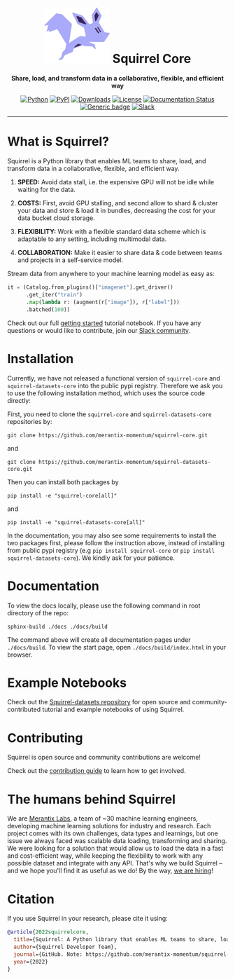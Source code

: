 <div align="center">
  
# <img src="docs/_static/logo.png" width="150px"> Squirrel Core
  
**Share, load, and transform data in a collaborative, flexible, and efficient way**

[![Python](https://img.shields.io/pypi/pyversions/squirrel-core.svg?style=plastic)](https://badge.fury.io/py/squirrel-core)
[![PyPI](https://badge.fury.io/py/squirrel-core.svg)](https://badge.fury.io/py/squirrel-core)
[![Downloads](https://pepy.tech/badge/squirrel-core)](https://pepy.tech/project/squirrel-core)
[![License](https://img.shields.io/badge/License-Apache%202.0-blue.svg)](LICENSE)
[![Documentation Status](https://readthedocs.org/projects/squirrel-core/badge/?version=latest)](https://squirrel-core.readthedocs.io)
[![Generic badge](https://img.shields.io/badge/Website-Merantix%20Labs-blue)](https://www.merantixlabs.com/)
[![Slack](https://img.shields.io/badge/slack-chat-green.svg?logo=slack)](https://join.slack.com/t/squirrel-core/shared_invite/zt-14k6sk6sw-zQPHfqAI8Xq5WYd~UqgNFw)

</div>

---

# What is Squirrel?

Squirrel is a Python library that enables ML teams to share, load, and transform data in a collaborative, flexible, and efficient way.

1. **SPEED:** Avoid data stall, i.e. the expensive GPU will not be idle while waiting for the data. 

2. **COSTS:** First, avoid GPU stalling, and second allow to shard & cluster your data and store & load it in bundles, decreasing the cost for your data bucket cloud storage.

3. **FLEXIBILITY:** Work with a flexible standard data scheme which is adaptable to any setting, including multimodal data.

4. **COLLABORATION:** Make it easier to share data & code between teams and projects in a self-service model.

Stream data from anywhere to your machine learning model as easy as:
```python
it = (Catalog.from_plugins()["imagenet"].get_driver()
      .get_iter("train")
      .map(lambda r: (augment(r["image"]), r["label"]))
      .batched(100))
```

Check out our full [getting started](https://github.com/merantix-momentum/squirrel-datasets-core/blob/main/examples/01.Getting_Started.ipynb) tutorial notebook. If you have any questions or would like to contribute, join our [Slack community](https://join.slack.com/t/squirrel-core/shared_invite/zt-14k6sk6sw-zQPHfqAI8Xq5WYd~UqgNFw).

# Installation
Currently, we have not released a functional version of `squirrel-core` and `squirrel-datasets-core` into the public 
pypi registry. Therefore we ask you to use the following installation method, which uses the source code directly:

First, you need to clone the `squirrel-core` and `squirrel-datasets-core` repositories by:
```shell
git clone https://github.com/merantix-momentum/squirrel-core.git
```
and 
```shell
git clone https://github.com/merantix-momentum/squirrel-datasets-core.git
```
Then you can install both packages by
```shell
pip install -e "squirrel-core[all]"
```
and
```shell
pip install -e "squirrel-datasets-core[all]"
```

In the documentation, you may also see some requirements to install the two packages first, please follow the 
instruction above, instead of installing from public pypi registry (e.g `pip install squirrel-core` or 
`pip install squirrel-datasets-core`). We kindly ask for your patience.

# Documentation

To view the docs locally, please use the following command in root directory of the repo:
```
sphinx-build ./docs ./docs/build
```
The command above will create all documentation pages under `./docs/build`.
To view the start page, open `./docs/build/index.html` in your browser. 

# Example Notebooks
Check out the [Squirrel-datasets repository](https://github.com/merantix-momentum/squirrel-datasets-core/tree/main/examples) for open source and community-contributed tutorial and example notebooks of using Squirrel.

# Contributing
Squirrel is open source and community contributions are welcome!

Check out the [contribution guide](https://docs.squirrel.merantixlabs.cloud/usage/contribute.html) to learn how to get involved.

# The humans behind Squirrel
We are [Merantix Labs](https://merantixlabs.com/), a team of ~30 machine learning engineers, developing machine learning solutions for industry and research. Each project comes with its own challenges, data types and learnings, but one issue we always faced was scalable data loading, transforming and sharing. We were looking for a solution that would allow us to load the data in a fast and cost-efficient way, while keeping the flexibility to work with any possible dataset and integrate with any API. That's why we build Squirrel – and we hope you'll find it as useful as we do! By the way, [we are hiring](https://www.merantixlabs.com/career)!


# Citation

If you use Squirrel in your research, please cite it using:
```bibtex
@article{2022squirrelcore,
  title={Squirrel: A Python library that enables ML teams to share, load, and transform data in a collaborative, flexible, and efficient way.},
  author={Squirrel Developer Team},
  journal={GitHub. Note: https://github.com/merantix-momentum/squirrel-core},
  year={2022}
}
```
